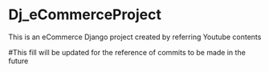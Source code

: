 # Dj_eCommerceProject

This is an eCommerce Django project created by referring Youtube contents

#This fill will be updated for the reference of commits to be made in the future
